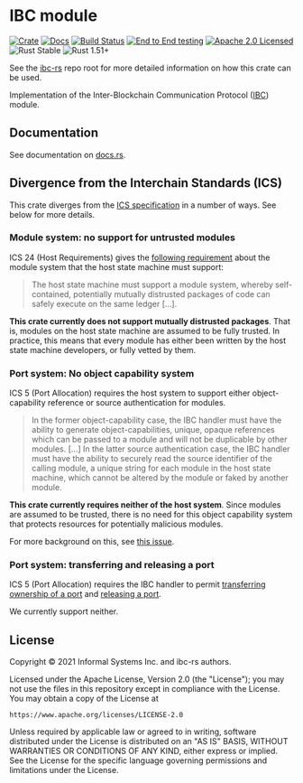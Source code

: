 # IBC module

[![Crate][crate-image]][crate-link] [![Docs][docs-image]][docs-link]
[![Build Status][build-image]][build-link]
[![End to End testing][e2e-image]][e2e-link]
[![Apache 2.0 Licensed][license-image]][license-link]
![Rust Stable][rustc-image] ![Rust 1.51+][rustc-version]

See the [ibc-rs] repo root for more detailed information on how this crate can
be used.

Implementation of the Inter-Blockchain Communication Protocol ([IBC]) module.

## Documentation

See documentation on [docs.rs][docs-link].

## Divergence from the Interchain Standards (ICS)

This crate diverges from the [ICS specification](https://github.com/cosmos/ibc)
in a number of ways. See below for more details.

### Module system: no support for untrusted modules

ICS 24 (Host Requirements) gives the
[following requirement](https://github.com/cosmos/ibc/blob/master/spec/core/ics-024-host-requirements/README.md#module-system)
about the module system that the host state machine must support:

> The host state machine must support a module system, whereby self-contained,
> potentially mutually distrusted packages of code can safely execute on the
> same ledger \[...].

**This crate currently does not support mutually distrusted packages**. That is,
modules on the host state machine are assumed to be fully trusted. In practice,
this means that every module has either been written by the host state machine
developers, or fully vetted by them.

### Port system: No object capability system

ICS 5 (Port Allocation) requires the host system to support either
object-capability reference or source authentication for modules.

> In the former object-capability case, the IBC handler must have the ability to
> generate object-capabilities, unique, opaque references which can be passed to
> a module and will not be duplicable by other modules. \[...] In the latter
> source authentication case, the IBC handler must have the ability to securely
> read the source identifier of the calling module, a unique string for each
> module in the host state machine, which cannot be altered by the module or
> faked by another module.

**This crate currently requires neither of the host system**. Since modules are
assumed to be trusted, there is no need for this object capability system that
protects resources for potentially malicious modules.

For more background on this, see
[this issue](https://github.com/informalsystems/ibc-rs/issues/2159).

### Port system: transferring and releasing a port

ICS 5 (Port Allocation) requires the IBC handler to permit
[transferring ownership of a port](https://github.com/cosmos/ibc/tree/master/spec/core/ics-005-port-allocation#transferring-ownership-of-a-port)
and
[releasing a port](https://github.com/cosmos/ibc/tree/master/spec/core/ics-005-port-allocation#releasing-a-port).

We currently support neither.

## License

Copyright © 2021 Informal Systems Inc. and ibc-rs authors.

Licensed under the Apache License, Version 2.0 (the "License"); you may not use
the files in this repository except in compliance with the License. You may
obtain a copy of the License at

```
https://www.apache.org/licenses/LICENSE-2.0
```

Unless required by applicable law or agreed to in writing, software distributed
under the License is distributed on an "AS IS" BASIS, WITHOUT WARRANTIES OR
CONDITIONS OF ANY KIND, either express or implied. See the License for the
specific language governing permissions and limitations under the License.

[//]: # "badges"

[crate-image]: https://img.shields.io/crates/v/ibc.svg

[crate-link]: https://crates.io/crates/ibc

[docs-image]: https://docs.rs/ibc/badge.svg

[docs-link]: https://docs.rs/ibc/

[build-image]: https://github.com/informalsystems/ibc-rs/workflows/Rust/badge.svg

[build-link]: https://github.com/informalsystems/ibc-rs/actions?query=workflow%3ARust

[e2e-image]: https://github.com/informalsystems/ibc-rs/workflows/End%20to%20End%20testing/badge.svg

[e2e-link]: https://github.com/informalsystems/ibc-rs/actions?query=workflow%3A%22End+to+End+testing%22

[license-image]: https://img.shields.io/badge/license-Apache2.0-blue.svg

[license-link]: https://github.com/informalsystems/ibc-rs/blob/master/LICENSE

[rustc-image]: https://img.shields.io/badge/rustc-stable-blue.svg

[rustc-version]: https://img.shields.io/badge/rustc-1.51+-blue.svg

[//]: # "general links"

[ibc-rs]: https://github.com/informalsystems/ibc-rs

[ibc]: https://github.com/cosmos/ibc
